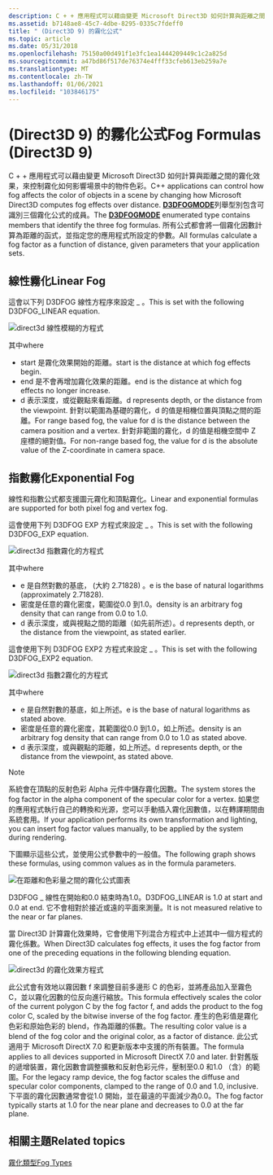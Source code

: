 ```yaml
---
description: C + + 應用程式可以藉由變更 Microsoft Direct3D 如何計算與距離之間的霧化效果，來控制霧化如何影響場景中的物件色彩。
ms.assetid: b7148ae8-45c7-4dbe-8295-0335c7fdeff0
title: " (Direct3D 9) 的霧化公式"
ms.topic: article
ms.date: 05/31/2018
ms.openlocfilehash: 75150a00d491f1e3fc1ea1444209449c1c2a825d
ms.sourcegitcommit: a47bd86f517de76374e4fff33cfeb613eb259a7e
ms.translationtype: MT
ms.contentlocale: zh-TW
ms.lasthandoff: 01/06/2021
ms.locfileid: "103846175"
---
```

# <a name="fog-formulas-direct3d-9"></a><span data-ttu-id="e6785-103"> (Direct3D 9) 的霧化公式</span><span class="sxs-lookup"><span data-stu-id="e6785-103">Fog Formulas (Direct3D 9)</span></span>

<span data-ttu-id="e6785-104">C + + 應用程式可以藉由變更 Microsoft Direct3D 如何計算與距離之間的霧化效果，來控制霧化如何影響場景中的物件色彩。</span><span class="sxs-lookup"><span data-stu-id="e6785-104">C++ applications can control how fog affects the color of objects in a scene by changing how Microsoft Direct3D computes fog effects over distance.</span></span> <span data-ttu-id="e6785-105">[**D3DFOGMODE**](./d3dfogmode.md)列舉型別包含可識別三個霧化公式的成員。</span><span class="sxs-lookup"><span data-stu-id="e6785-105">The [**D3DFOGMODE**](./d3dfogmode.md) enumerated type contains members that identify the three fog formulas.</span></span> <span data-ttu-id="e6785-106">所有公式都會將一個霧化因數計算為距離的函式，並指定您的應用程式所設定的參數。</span><span class="sxs-lookup"><span data-stu-id="e6785-106">All formulas calculate a fog factor as a function of distance, given parameters that your application sets.</span></span>

## <a name="linear-fog"></a><span data-ttu-id="e6785-107">線性霧化</span><span class="sxs-lookup"><span data-stu-id="e6785-107">Linear Fog</span></span>

<span data-ttu-id="e6785-108">這會以下列 D3DFOG 線性方程序來設定 \_ 。</span><span class="sxs-lookup"><span data-stu-id="e6785-108">This is set with the following D3DFOG\_LINEAR equation.</span></span>

![direct3d 線性模糊的方程式](images/fogliner.png)

<span data-ttu-id="e6785-110">其中</span><span class="sxs-lookup"><span data-stu-id="e6785-110">where</span></span>

-   <span data-ttu-id="e6785-111">start 是霧化效果開始的距離。</span><span class="sxs-lookup"><span data-stu-id="e6785-111">start is the distance at which fog effects begin.</span></span>
-   <span data-ttu-id="e6785-112">end 是不會再增加霧化效果的距離。</span><span class="sxs-lookup"><span data-stu-id="e6785-112">end is the distance at which fog effects no longer increase.</span></span>
-   <span data-ttu-id="e6785-113">d 表示深度，或從觀點來看距離。</span><span class="sxs-lookup"><span data-stu-id="e6785-113">d represents depth, or the distance from the viewpoint.</span></span> <span data-ttu-id="e6785-114">針對以範圍為基礎的霧化，d 的值是相機位置與頂點之間的距離。</span><span class="sxs-lookup"><span data-stu-id="e6785-114">For range based fog, the value for d is the distance between the camera position and a vertex.</span></span> <span data-ttu-id="e6785-115">針對非範圍的霧化，d 的值是相機空間中 Z 座標的絕對值。</span><span class="sxs-lookup"><span data-stu-id="e6785-115">For non-range based fog, the value for d is the absolute value of the Z-coordinate in camera space.</span></span>

## <a name="exponential-fog"></a><span data-ttu-id="e6785-116">指數霧化</span><span class="sxs-lookup"><span data-stu-id="e6785-116">Exponential Fog</span></span>

<span data-ttu-id="e6785-117">線性和指數公式都支援圖元霧化和頂點霧化。</span><span class="sxs-lookup"><span data-stu-id="e6785-117">Linear and exponential formulas are supported for both pixel fog and vertex fog.</span></span>

<span data-ttu-id="e6785-118">這會使用下列 D3DFOG EXP 方程式來設定 \_ 。</span><span class="sxs-lookup"><span data-stu-id="e6785-118">This is set with the following D3DFOG\_EXP equation.</span></span>

![direct3d 指數霧化的方程式](images/fogexp.png)

<span data-ttu-id="e6785-120">其中</span><span class="sxs-lookup"><span data-stu-id="e6785-120">where</span></span>

-   <span data-ttu-id="e6785-121">e 是自然對數的基底， (大約 2.71828) 。</span><span class="sxs-lookup"><span data-stu-id="e6785-121">e is the base of natural logarithms (approximately 2.71828).</span></span>
-   <span data-ttu-id="e6785-122">密度是任意的霧化密度，範圍從0.0 到1.0。</span><span class="sxs-lookup"><span data-stu-id="e6785-122">density is an arbitrary fog density that can range from 0.0 to 1.0.</span></span>
-   <span data-ttu-id="e6785-123">d 表示深度，或與視點之間的距離（如先前所述）。</span><span class="sxs-lookup"><span data-stu-id="e6785-123">d represents depth, or the distance from the viewpoint, as stated earlier.</span></span>

<span data-ttu-id="e6785-124">這會使用下列 D3DFOG EXP2 方程式來設定 \_ 。</span><span class="sxs-lookup"><span data-stu-id="e6785-124">This is set with the following D3DFOG\_EXP2 equation.</span></span>

![direct3d 指數2霧化的方程式](images/fogexp2.png)

<span data-ttu-id="e6785-126">其中</span><span class="sxs-lookup"><span data-stu-id="e6785-126">where</span></span>

-   <span data-ttu-id="e6785-127">e 是自然對數的基底，如上所述。</span><span class="sxs-lookup"><span data-stu-id="e6785-127">e is the base of natural logarithms as stated above.</span></span>
-   <span data-ttu-id="e6785-128">密度是任意的霧化密度，其範圍從0.0 到1.0，如上所述。</span><span class="sxs-lookup"><span data-stu-id="e6785-128">density is an arbitrary fog density that can range from 0.0 to 1.0 as stated above.</span></span>
-   <span data-ttu-id="e6785-129">d 表示深度，或與觀點的距離，如上所述。</span><span class="sxs-lookup"><span data-stu-id="e6785-129">d represents depth, or the distance from the viewpoint, as stated above.</span></span>

> [!Note]  
> <span data-ttu-id="e6785-130">系統會在頂點的反射色彩 Alpha 元件中儲存霧化因數。</span><span class="sxs-lookup"><span data-stu-id="e6785-130">The system stores the fog factor in the alpha component of the specular color for a vertex.</span></span> <span data-ttu-id="e6785-131">如果您的應用程式執行自己的轉換和光源，您可以手動插入霧化因數值，以在轉譯期間由系統套用。</span><span class="sxs-lookup"><span data-stu-id="e6785-131">If your application performs its own transformation and lighting, you can insert fog factor values manually, to be applied by the system during rendering.</span></span>

 

<span data-ttu-id="e6785-132">下圖顯示這些公式，並使用公式參數中的一般值。</span><span class="sxs-lookup"><span data-stu-id="e6785-132">The following graph shows these formulas, using common values as in the formula parameters.</span></span>

![在距離和色彩量之間的霧化公式圖表](images/foggraph.png)

<span data-ttu-id="e6785-134">D3DFOG \_ 線性在開始和0.0 結束時為1.0。</span><span class="sxs-lookup"><span data-stu-id="e6785-134">D3DFOG\_LINEAR is 1.0 at start and 0.0 at end.</span></span> <span data-ttu-id="e6785-135">它不會相對於接近或遠的平面來測量。</span><span class="sxs-lookup"><span data-stu-id="e6785-135">It is not measured relative to the near or far planes.</span></span>

<span data-ttu-id="e6785-136">當 Direct3D 計算霧化效果時，它會使用下列混合方程式中上述其中一個方程式的霧化係數。</span><span class="sxs-lookup"><span data-stu-id="e6785-136">When Direct3D calculates fog effects, it uses the fog factor from one of the preceding equations in the following blending equation.</span></span>

![direct3d 的霧化效果方程式](images/fogcalc.png)

<span data-ttu-id="e6785-138">此公式會有效地以霧因數 f 來調整目前多邊形 C 的色彩，並將產品加入至霧色 C，並以霧化因數的位反向進行縮放。</span><span class="sxs-lookup"><span data-stu-id="e6785-138">This formula effectively scales the color of the current polygon C by the fog factor f, and adds the product to the fog color C, scaled by the bitwise inverse of the fog factor.</span></span> <span data-ttu-id="e6785-139">產生的色彩值是霧化色彩和原始色彩的 blend，作為距離的係數。</span><span class="sxs-lookup"><span data-stu-id="e6785-139">The resulting color value is a blend of the fog color and the original color, as a factor of distance.</span></span> <span data-ttu-id="e6785-140">此公式適用于 Microsoft DirectX 7.0 和更新版本中支援的所有裝置。</span><span class="sxs-lookup"><span data-stu-id="e6785-140">The formula applies to all devices supported in Microsoft DirectX 7.0 and later.</span></span> <span data-ttu-id="e6785-141">針對舊版的遞增裝置，霧化因數會調整擴散和反射色彩元件，壓制至0.0 和1.0 （含）的範圍。</span><span class="sxs-lookup"><span data-stu-id="e6785-141">For the legacy ramp device, the fog factor scales the diffuse and specular color components, clamped to the range of 0.0 and 1.0, inclusive.</span></span> <span data-ttu-id="e6785-142">下平面的霧化因數通常會從1.0 開始，並在最遠的平面減少為0.0。</span><span class="sxs-lookup"><span data-stu-id="e6785-142">The fog factor typically starts at 1.0 for the near plane and decreases to 0.0 at the far plane.</span></span>

## <a name="related-topics"></a><span data-ttu-id="e6785-143">相關主題</span><span class="sxs-lookup"><span data-stu-id="e6785-143">Related topics</span></span>

<dl> <dt>

[<span data-ttu-id="e6785-144">霧化類型</span><span class="sxs-lookup"><span data-stu-id="e6785-144">Fog Types</span></span>](fog-types.md)
</dt> </dl>

 

 
